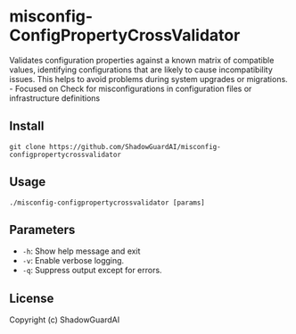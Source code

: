# misconfig-ConfigPropertyCrossValidator
Validates configuration properties against a known matrix of compatible values, identifying configurations that are likely to cause incompatibility issues. This helps to avoid problems during system upgrades or migrations. - Focused on Check for misconfigurations in configuration files or infrastructure definitions

## Install
`git clone https://github.com/ShadowGuardAI/misconfig-configpropertycrossvalidator`

## Usage
`./misconfig-configpropertycrossvalidator [params]`

## Parameters
- `-h`: Show help message and exit
- `-v`: Enable verbose logging.
- `-q`: Suppress output except for errors.

## License
Copyright (c) ShadowGuardAI

